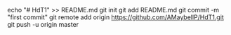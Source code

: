 echo "# HdT1" >> README.md
git init
git add README.md
git commit -m "first commit"
git remote add origin https://github.com/AMaybellP/HdT1.git
git push -u origin master
